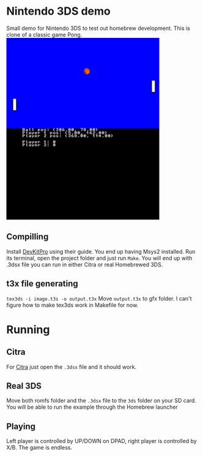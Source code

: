 # Nintendo 3DS demo
Small demo for Nintendo 3DS to test out homebrew development. This is clone of a classic game Pong.
![screenshot](https://raw.githubusercontent.com/0xWS/3ds-demo/main/screenshot.png)


## Compilling
Install [DevKitPro](https://devkitpro.org/wiki/Getting_Started) using their guide. You end up having Msys2 installed. Run its terminal, open the project folder and just run `Make`. You will end up with .3dsx file you can run in either Citra or real Homebrewed 3DS.

## t3x file generating
`tex3ds -i image.t3s -o output.t3x`
Move `output.t3x` to gfx folder. I can't figure how to make tex3ds work in Makefile for now.

# Running
## Citra
For [Citra](https://citra-emulator.com/) just open the `.3dsx` file and it should work.

## Real 3DS
Move both romfs folder and the `.3dsx` file to the `3ds` folder on your SD card. You will be able to run the example through the Homebrew launcher

## Playing
Left player is controlled by UP/DOWN on DPAD, right player is controlled by X/B. The game is endless.